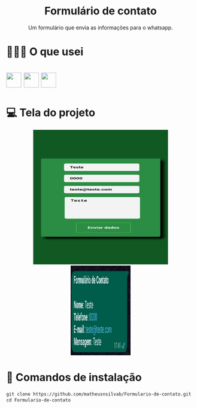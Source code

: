 <h1 align="center">Formulário de contato</h1>
<p align="center">Um formulário que envia as informações para o whatsapp.</p> 

# 👨🏻‍💻 O que usei
<img src="https://cdn.jsdelivr.net/gh/devicons/devicon/icons/html5/html5-original.svg" width="40px" height="40px"/> <img src="https://cdn.jsdelivr.net/gh/devicons/devicon/icons/css3/css3-original.svg" width="40px" height="40px"/> <img src="https://cdn.jsdelivr.net/gh/devicons/devicon/icons/javascript/javascript-original.svg" width="40px" height="40px"/>
=
# 💻 Tela do projeto
<p align="center">
<img src="IMG/form.jpg" width="360px" height="360px"/> <br>
<img src="IMG/formenviado.jpg" width="160px" height="240px"/>
</p>

# 🚀 Comandos de instalação
```
git clone https://github.com/matheusnsilvab/Formulario-de-contato.git
cd Formulario-de-contato
```